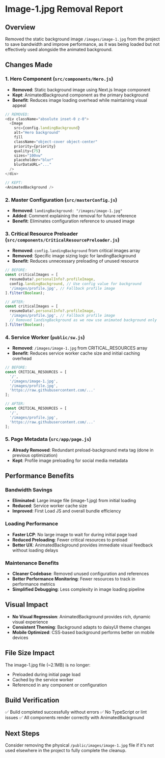 # Image-1.jpg Removal Report

## Overview
Removed the static background image `/images/image-1.jpg` from the project to save bandwidth and improve performance, as it was being loaded but not effectively used alongside the animated background.

## Changes Made

### 1. Hero Component (`src/components/Hero.js`)
- **Removed**: Static background image using Next.js Image component
- **Kept**: AnimatedBackground component as the primary background
- **Benefit**: Reduces image loading overhead while maintaining visual appeal

```javascript
// REMOVED:
<div className="absolute inset-0 z-0">
  <Image
    src={config.landingBackground}
    alt="Hero background"
    fill
    className="object-cover object-center"
    priority={priority}
    quality={75}
    sizes="100vw"
    placeholder="blur"
    blurDataURL="..."
  />
</div>

// KEPT:
<AnimatedBackground />
```

### 2. Master Configuration (`src/masterConfig.js`)
- **Removed**: `landingBackground: "/images/image-1.jpg"`
- **Added**: Comment explaining the removal for future reference
- **Benefit**: Eliminates configuration reference to unused image

### 3. Critical Resource Preloader (`src/components/CriticalResourcePreloader.js`)
- **Removed**: `config.landingBackground` from critical images array
- **Removed**: Specific image sizing logic for landingBackground
- **Benefit**: Reduces unnecessary preloading of unused resource

```javascript
// BEFORE:
const criticalImages = [
  resumeData?.personalInfo?.profileImage,
  config.landingBackground, // Use config value for background
  '/images/profile.jpg', // Fallback profile image
].filter(Boolean);

// AFTER:
const criticalImages = [
  resumeData?.personalInfo?.profileImage,
  '/images/profile.jpg', // Fallback profile image
  // Removed landingBackground as we now use animated background only
].filter(Boolean);
```

### 4. Service Worker (`public/sw.js`)
- **Removed**: `/images/image-1.jpg` from CRITICAL_RESOURCES array
- **Benefit**: Reduces service worker cache size and initial caching overhead

```javascript
// BEFORE:
const CRITICAL_RESOURCES = [
  '/',
  '/images/image-1.jpg',
  '/images/profile.jpg',
  'https://raw.githubusercontent.com/...'
];

// AFTER:
const CRITICAL_RESOURCES = [
  '/',
  '/images/profile.jpg',
  'https://raw.githubusercontent.com/...'
];
```

### 5. Page Metadata (`src/app/page.js`)
- **Already Removed**: Redundant preload-background meta tag (done in previous optimization)
- **Kept**: Profile image preloading for social media metadata

## Performance Benefits

### Bandwidth Savings
- **Eliminated**: Large image file (image-1.jpg) from initial loading
- **Reduced**: Service worker cache size
- **Improved**: First Load JS and overall bundle efficiency

### Loading Performance
- **Faster LCP**: No large image to wait for during initial page load
- **Reduced Preloading**: Fewer critical resources to preload
- **Better UX**: AnimatedBackground provides immediate visual feedback without loading delays

### Maintenance Benefits
- **Cleaner Codebase**: Removed unused configuration and references
- **Better Performance Monitoring**: Fewer resources to track in performance metrics
- **Simplified Debugging**: Less complexity in image loading pipeline

## Visual Impact
- **No Visual Regression**: AnimatedBackground provides rich, dynamic visual experience
- **Consistent Theming**: Background adapts to daisyUI theme changes
- **Mobile Optimized**: CSS-based background performs better on mobile devices

## File Size Impact
The image-1.jpg file (~2.1MB) is no longer:
- Preloaded during initial page load
- Cached by the service worker
- Referenced in any component or configuration

## Build Verification
✅ Build completed successfully without errors
✅ No TypeScript or lint issues
✅ All components render correctly with AnimatedBackground

## Next Steps
Consider removing the physical `/public/images/image-1.jpg` file if it's not used elsewhere in the project to fully complete the cleanup.
